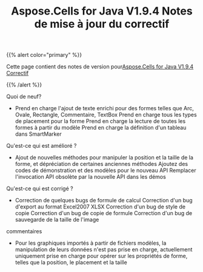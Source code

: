 ﻿---
title: Aspose.Cells for Java V1.9.4 Notes de mise à jour du correctif
type: docs
weight: 20
url: /fr/java/aspose-cells-for-java-v1-9-4-hot-fix-release-notes/
---
{{% alert color="primary" %}} 

 Cette page contient des notes de version pour[Aspose.Cells for Java V1.9.4 Correctif](https://downloads.aspose.com/cells/java/new-releases/aspose.cells-for-java-v1.9.4-hot-fix/)

{{% /alert %}} 

 Quoi de neuf?

- Prend en charge l'ajout de texte enrichi pour des formes telles que Arc, Ovale, Rectangle, Commentaire, TextBox
 Prend en charge tous les types de placement pour la forme
 Prend en charge la lecture de toutes les formes à partir du modèle
 Prend en charge la définition d'un tableau dans SmartMarker

 Qu'est-ce qui est amélioré ?

- Ajout de nouvelles méthodes pour manipuler la position et la taille de la forme, et dépréciation de certaines anciennes méthodes
 Ajoutez des codes de démonstration et des modèles pour le nouveau API
 Remplacer l'invocation API obsolète par la nouvelle API dans les démos

 Qu'est-ce qui est corrigé ?

- Correction de quelques bugs de formule de calcul
 Correction d'un bug d'export au format Excel2007 XLSX
 Correction d'un bug de style de copie
 Correction d'un bug de copie de formule
 Correction d'un bug de sauvegarde de la taille de l'image

 commentaires

- Pour les graphiques importés à partir de fichiers modèles, la manipulation de leurs données n'est pas prise en charge, actuellement uniquement prise en charge pour opérer sur les propriétés de forme, telles que la position, le placement et la taille
